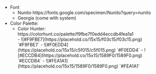 <ul>
  <li>Font
  <ul>
    <li>Nunito https://fonts.google.com/specimen/Nunito?query=nunito </li>
    <li>Georgia (come with system)</li>
  </ul></li>
  <li>Color Palette:
  <ul>
    <li>Color Hunter: https://colorhunt.co/palette/f9fbe7f0edd4eccdb4fea1a1</li>
    - ![#F9FBE7](https://placehold.co/15x15/f03c15/f03c15.png) `#F9FBE7`
    - ![#F0EDD4](https://placehold.co/15x15/c5f015/c5f015.png) `#F0EDD4`
    - ![#ECCDB4](https://placehold.co/15x15/1589F0/1589F0.png) `#ECCDB4`
    - ![#FEA1A1](https://placehold.co/15x15/1589F0/1589F0.png) `#FEA1A1`
  </ul></li>
</ul>
